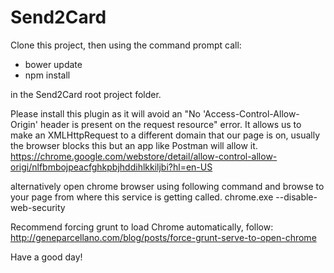# Send2Card

Clone this project, then using the command prompt call:

- bower update
- npm install

in the Send2Card root project folder.

Please install this plugin as it will avoid an "No 'Access-Control-Allow-Origin' header is present on the request resource" error.  It allows us to make an XMLHttpRequest to a different domain that our page is on, usually the browser blocks this but an app like Postman will allow it.
https://chrome.google.com/webstore/detail/allow-control-allow-origi/nlfbmbojpeacfghkpbjhddihlkkiljbi?hl=en-US

alternatively open chrome browser using following command and browse to your page from where this service is getting called.
chrome.exe --disable-web-security


Recommend forcing grunt to load Chrome automatically, follow:
http://geneparcellano.com/blog/posts/force-grunt-serve-to-open-chrome


Have a good day!
